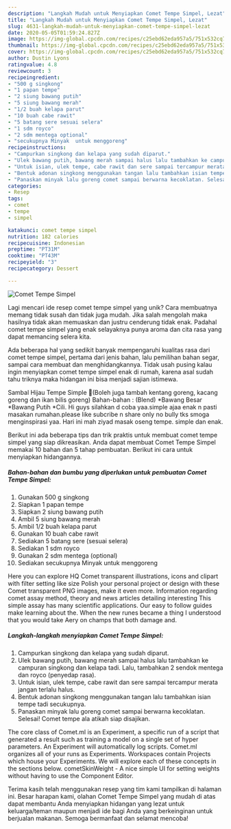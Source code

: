 ```yaml
---
description: "Langkah Mudah untuk Menyiapkan Comet Tempe Simpel, Lezat"
title: "Langkah Mudah untuk Menyiapkan Comet Tempe Simpel, Lezat"
slug: 4631-langkah-mudah-untuk-menyiapkan-comet-tempe-simpel-lezat
date: 2020-05-05T01:59:24.827Z
image: https://img-global.cpcdn.com/recipes/c25ebd62eda957a5/751x532cq70/comet-tempe-simpel-foto-resep-utama.jpg
thumbnail: https://img-global.cpcdn.com/recipes/c25ebd62eda957a5/751x532cq70/comet-tempe-simpel-foto-resep-utama.jpg
cover: https://img-global.cpcdn.com/recipes/c25ebd62eda957a5/751x532cq70/comet-tempe-simpel-foto-resep-utama.jpg
author: Dustin Lyons
ratingvalue: 4.8
reviewcount: 3
recipeingredient:
- "500 g singkong"
- "1 papan tempe"
- "2 siung bawang putih"
- "5 siung bawang merah"
- "1/2 buah kelapa parut"
- "10 buah cabe rawit"
- "5 batang sere sesuai selera"
- "1 sdm royco"
- "2 sdm mentega optional"
- "secukupnya Minyak  untuk menggoreng"
recipeinstructions:
- "Campurkan singkong dan kelapa yang sudah diparut."
- "Ulek bawang putih, bawang merah sampai halus lalu tambahkan ke campuran singkong dan kelapa tadi. Lalu, tambahkan 2 sendok mentega dan royco (penyedap rasa)."
- "Untuk isian, ulek tempe, cabe rawit dan sere sampai tercampur merata jangan terlalu halus."
- "Bentuk adonan singkong menggunakan tangan lalu tambahkan isian tempe tadi secukupnya."
- "Panaskan minyak lalu goreng comet sampai berwarna kecoklatan. Selesai! Comet tempe ala atikah siap disajikan."
categories:
- Resep
tags:
- comet
- tempe
- simpel

katakunci: comet tempe simpel 
nutrition: 182 calories
recipecuisine: Indonesian
preptime: "PT31M"
cooktime: "PT43M"
recipeyield: "3"
recipecategory: Dessert

---
```



![Comet Tempe Simpel](https://img-global.cpcdn.com/recipes/c25ebd62eda957a5/751x532cq70/comet-tempe-simpel-foto-resep-utama.jpg)

Lagi mencari ide resep comet tempe simpel yang unik? Cara membuatnya memang tidak susah dan tidak juga mudah. Jika salah mengolah maka hasilnya tidak akan memuaskan dan justru cenderung tidak enak. Padahal comet tempe simpel yang enak selayaknya punya aroma dan cita rasa yang dapat memancing selera kita.

Ada beberapa hal yang sedikit banyak mempengaruhi kualitas rasa dari comet tempe simpel, pertama dari jenis bahan, lalu pemilihan bahan segar, sampai cara membuat dan menghidangkannya. Tidak usah pusing kalau ingin menyiapkan comet tempe simpel enak di rumah, karena asal sudah tahu triknya maka hidangan ini bisa menjadi sajian istimewa.

Sambal Hijau Tempe Simple 🍴(Boleh juga tambah kentang goreng, kacang goreng dan ikan bilis goreng) Bahan-bahan : (Blend) *Bawang Besar *Bawang Putih *Cili. Hi guys silahkan d coba yaa.simple ajaa enak n pasti masakan rumahan.please like subcribe n share only no bully tks smoga menginspirasi yaa. Hari ini mah ziyad masak oseng tempe. simple dan enak.


Berikut ini ada beberapa tips dan trik praktis untuk membuat comet tempe simpel yang siap dikreasikan. Anda dapat membuat Comet Tempe Simpel memakai 10 bahan dan 5 tahap pembuatan. Berikut ini cara untuk menyiapkan hidangannya.

<!--inarticleads1-->

##### Bahan-bahan dan bumbu yang diperlukan untuk pembuatan Comet Tempe Simpel:

1. Gunakan 500 g singkong
1. Siapkan 1 papan tempe
1. Siapkan 2 siung bawang putih
1. Ambil 5 siung bawang merah
1. Ambil 1/2 buah kelapa parut
1. Gunakan 10 buah cabe rawit
1. Sediakan 5 batang sere (sesuai selera)
1. Sediakan 1 sdm royco
1. Gunakan 2 sdm mentega (optional)
1. Sediakan secukupnya Minyak  untuk menggoreng


Here you can explore HQ Comet transparent illustrations, icons and clipart with filter setting like size Polish your personal project or design with these Comet transparent PNG images, make it even more. Information regarding comet assay method, theory and news articles detailing interesting This simple assay has many scientific applications. Our easy to follow guides make learning about the. When the new runes became a thing I understood that you would take Aery on champs that both damage and. 

<!--inarticleads2-->

##### Langkah-langkah menyiapkan Comet Tempe Simpel:

1. Campurkan singkong dan kelapa yang sudah diparut.
1. Ulek bawang putih, bawang merah sampai halus lalu tambahkan ke campuran singkong dan kelapa tadi. Lalu, tambahkan 2 sendok mentega dan royco (penyedap rasa).
1. Untuk isian, ulek tempe, cabe rawit dan sere sampai tercampur merata jangan terlalu halus.
1. Bentuk adonan singkong menggunakan tangan lalu tambahkan isian tempe tadi secukupnya.
1. Panaskan minyak lalu goreng comet sampai berwarna kecoklatan. Selesai! Comet tempe ala atikah siap disajikan.


The core class of Comet.ml is an Experiment, a specific run of a script that generated a result such as training a model on a single set of hyper parameters. An Experiment will automatically log scripts. Comet.ml organizes all of your runs as Experiments. Workspaces contain Projects which house your Experiments. We will explore each of these concepts in the sections below. cometSkinWeight - A nice simple UI for setting weights without having to use the Component Editor. 

Terima kasih telah menggunakan resep yang tim kami tampilkan di halaman ini. Besar harapan kami, olahan Comet Tempe Simpel yang mudah di atas dapat membantu Anda menyiapkan hidangan yang lezat untuk keluarga/teman maupun menjadi ide bagi Anda yang berkeinginan untuk berjualan makanan. Semoga bermanfaat dan selamat mencoba!
